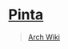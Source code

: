 # [Pinta](https://github.com/PintaProject/Pinta)

> [Arch Wiki][wiki]

[wiki]: https://wiki.archlinux.org/index.php/List_of_applications/Multimedia
